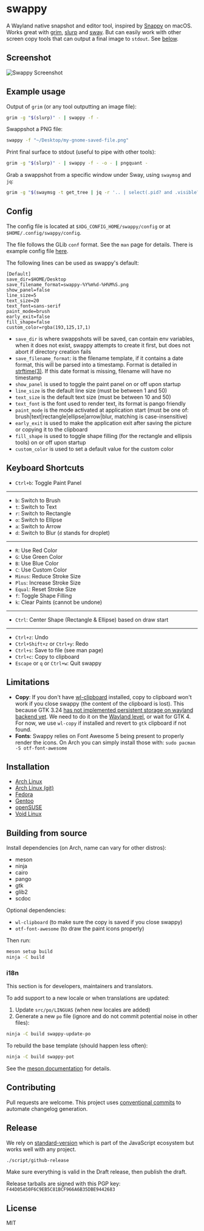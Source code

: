 # swappy

A Wayland native snapshot and editor tool, inspired by [Snappy] on macOS. Works great with [grim], [slurp] and [sway]. But can easily work with other screen copy tools that can output a final image to `stdout`. See [below](#example-usage).

## Screenshot

![Swappy Screenshot](docs/images/screenshot-1.0.0.png)

## Example usage

Output of `grim` (or any tool outputting an image file):

```sh
grim -g "$(slurp)" - | swappy -f -
```

Swappshot a PNG file:

```sh
swappy -f "~/Desktop/my-gnome-saved-file.png"
```

Print final surface to stdout (useful to pipe with other tools):

```sh
grim -g "$(slurp)" - | swappy -f - -o - | pngquant -
```

Grab a swappshot from a specific window under Sway, using `swaymsg` and `jq`:

```sh
grim -g "$(swaymsg -t get_tree | jq -r '.. | select(.pid? and .visible?) | .rect | "\(.x),\(.y) \(.width)x\(.height)"' | slurp)" - | swappy -f -
```

## Config

The config file is located at `$XDG_CONFIG_HOME/swappy/config` or at `$HOME/.config/swappy/config`.

The file follows the GLib `conf` format. See the `man` page for details. There is example config file [here](example/config).

The following lines can be used as swappy's default:

```
[Default]
save_dir=$HOME/Desktop
save_filename_format=swappy-%Y%m%d-%H%M%S.png
show_panel=false
line_size=5
text_size=20
text_font=sans-serif
paint_mode=brush
early_exit=false
fill_shape=false
custom_color=rgba(193,125,17,1)
```

- `save_dir` is where swappshots will be saved, can contain env variables, when it does not exist, swappy attempts to create it first, but does not abort if directory creation fails
- `save_filename_format`: is the filename template, if it contains a date format, this will be parsed into a timestamp. Format is detailed in [strftime(3)](https://man.archlinux.org/man/strftime.3). If this date format is missing, filename will have no timestamp
- `show_panel` is used to toggle the paint panel on or off upon startup
- `line_size` is the default line size (must be between 1 and 50)
- `text_size` is the default text size (must be between 10 and 50)
- `text_font` is the font used to render text, its format is pango friendly
- `paint_mode` is the mode activated at application start (must be one of: brush|text|rectangle|ellipse|arrow|blur, matching is case-insensitive)
- `early_exit` is used to make the application exit after saving the picture or copying it to the clipboard
- `fill_shape` is used to toggle shape filling (for the rectangle and ellipsis tools) on or off upon startup
- `custom_color` is used to set a default value for the custom color


## Keyboard Shortcuts

- `Ctrl+b`: Toggle Paint Panel

<hr>

- `b`: Switch to Brush
- `t`: Switch to Text
- `r`: Switch to Rectangle
- `o`: Switch to Ellipse
- `a`: Switch to Arrow
- `d`: Switch to Blur (`d` stands for droplet)

<hr>

- `R`: Use Red Color
- `G`: Use Green Color
- `B`: Use Blue Color
- `C`: Use Custom Color
- `Minus`: Reduce Stroke Size
- `Plus`: Increase Stroke Size
- `Equal`: Reset Stroke Size
- `f`: Toggle Shape Filling
- `k`: Clear Paints (cannot be undone)

<hr>

- `Ctrl`: Center Shape (Rectangle & Ellipse) based on draw start

<hr>

- `Ctrl+z`: Undo
- `Ctrl+Shift+z` or `Ctrl+y`: Redo
- `Ctrl+s`: Save to file (see man page)
- `Ctrl+c`: Copy to clipboard
- `Escape` or `q` or `Ctrl+w`: Quit swappy

## Limitations

- **Copy**: If you don't have [wl-clipboard] installed, copy to clipboard won't work if you close swappy (the content of the clipboard is lost). This because GTK 3.24 [has not implemented persistent storage on wayland backend yet](https://gitlab.gnome.org/GNOME/gtk/blob/3.24.13/gdk/wayland/gdkdisplay-wayland.c#L857). We need to do it on the [Wayland level](https://github.com/swaywm/wlr-protocols/blob/master/unstable/wlr-data-control-unstable-v1.xml), or wait for GTK 4. For now, we use `wl-copy` if installed and revert to `gtk` clipboard if not found.
- **Fonts**: Swappy relies on Font Awesome 5 being present to properly render the icons. On Arch you can simply install those with: `sudo pacman -S otf-font-awesome`

## Installation

- [Arch Linux](https://archlinux.org/packages/extra/x86_64/swappy/)
- [Arch Linux (git)](https://aur.archlinux.org/packages/swappy-git)
- [Fedora](https://src.fedoraproject.org/rpms/swappy)
- [Gentoo](https://packages.gentoo.org/packages/gui-apps/swappy)
- [openSUSE](https://build.opensuse.org/package/show/X11:Wayland/swappy)
- [Void Linux](https://github.com/void-linux/void-packages/tree/master/srcpkgs/swappy)

## Building from source

Install dependencies (on Arch, name can vary for other distros):

- meson
- ninja
- cairo
- pango
- gtk
- glib2
- scdoc

Optional dependencies:

- `wl-clipboard` (to make sure the copy is saved if you close swappy)
- `otf-font-awesome` (to draw the paint icons properly)

Then run:

```sh
meson setup build
ninja -C build
```

### i18n

This section is for developers, maintainers and translators.

To add support to a new locale or when translations are updated:

1. Update `src/po/LINGUAS` (when new locales are added)
2. Generate a new `po` file (ignore and do not commit potential noise in other files):

```sh
ninja -C build swappy-update-po
```

To rebuild the base template (should happen less often):

```sh
ninja -C build swappy-pot
```

See the [meson documentation](https://mesonbuild.com/Localisation.html) for details.

## Contributing

Pull requests are welcome. This project uses [conventional commits](https://www.conventionalcommits.org/en/v1.0.0/) to automate changelog generation.

## Release

We rely on [standard-version](https://github.com/conventional-changelog/standard-version) which is part of the JavaScript ecosystem but works well with any project.

```sh
./script/github-release
```

Make sure everything is valid in the Draft release, then publish the draft.

Release tarballs are signed with this PGP key: `F44D05A50F6C9EB5C81BCF966A6B35DBE9442683`

## License

MIT

[snappy]: http://snappy-app.com/
[slurp]: https://github.com/emersion/slurp
[grim]: https://github.com/emersion/grim
[sway]: https://github.com/swaywm/sway
[wl-clipboard]: https://github.com/bugaevc/wl-clipboard
